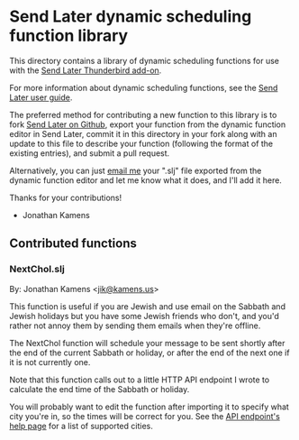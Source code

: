 # Send Later dynamic scheduling function library

This directory contains a library of dynamic scheduling functions for use with the [Send Later Thunderbird add-on](https://addons.thunderbird.net/thunderbird/addon/send-later-3/).

For more information about dynamic scheduling functions, see the [Send Later user guide](https://blog.kamens.us/send-later/#dynamic).

The preferred method for contributing a new function to this library is to fork [Send Later on Github](https://github.com/jikamens/send-later), export your function from the dynamic function editor in Send Later, commit it in this directory in your fork along with an update to this file to describe your function (following the format of the existing entries), and submit a pull request.

Alternatively, you can just [email me](mailto:jik@kamens.us) your ".slj" file exported from the dynamic function editor and let me know what it does, and I'll add it here.

Thanks for your contributions!

- Jonathan Kamens

## Contributed functions

### NextChol.slj

By: Jonathan Kamens &lt;[jik@kamens.us](mailto:jik@kamens.us)&gt;

This function is useful if you are Jewish and use email on the Sabbath and Jewish holidays but you have some Jewish friends who don't, and you'd rather not annoy them by sending them emails when they're offline.

The NextChol function will schedule your message to be sent shortly after the end of the current Sabbath or holiday, or after the end of the next one if it is not currently one.

Note that this function calls out to a little HTTP API endpoint I wrote to calculate the end time of the Sabbath or holiday.

You will probably want to edit the function after importing it to specify what city you're in, so the times will be correct for you. See the [API endpoint's help page](https://jewish-holidays.kamens.us/next-chol?help) for a list of supported cities.

